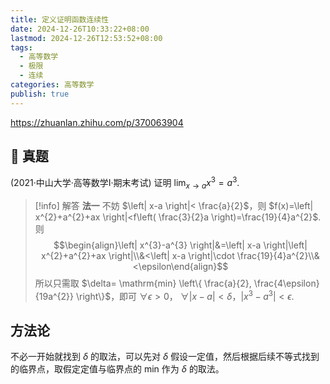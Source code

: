 ```yaml
---
title: 定义证明函数连续性
date: 2024-12-26T10:33:22+08:00
lastmod: 2024-12-26T12:53:52+08:00
tags:
  - 高等数学
  - 极限
  - 连续
categories: 高等数学
publish: true
---
```


https://zhuanlan.zhihu.com/p/370063904
## 🔗 真题

(2021·中山大学·高等数学I·期末考试) 证明 $\lim_{ x \to a }x^{3}=a^{3}$.

>[!info] 解答
> **法一**
> 不妨 $\left| x-a \right|< \frac{a}{2}$，则 $f(x)=\left| x^{2}+a^{2}+ax \right|<f\left( \frac{3}{2}a \right)=\frac{19}{4}a^{2}$.
则 $$\begin{align}\left| x^{3}-a^{3} \right|&=\left| x-a \right|\left| x^{2}+a^{2}+ax \right|\\&<\left| x-a \right|\cdot \frac{19}{4}a^{2}\\&<\epsilon\end{align}$$
所以只需取 $\delta= \mathrm{min} \left\{  \frac{a}{2}, \frac{4\epsilon}{19a^{2}}  \right\}$，即可 $\forall \epsilon>0$， $\forall \left| x-a \right|<\delta$，$\left| x^3-a^3 \right|<\epsilon$.
>


## 方法论

不必一开始就找到 $\delta$ 的取法，可以先对 $\delta$ 假设一定值，然后根据后续不等式找到的临界点，取假定定值与临界点的 $\mathrm{min}$ 作为 $\delta$ 的取法。